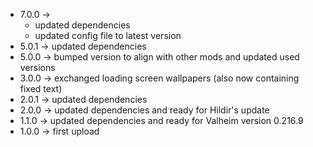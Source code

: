 * 7.0.0 -> 
    * updated dependencies
    * updated config file to latest version
* 5.0.1 -> updated dependencies
* 5.0.0 -> bumped version to align with other mods and updated used versions
* 3.0.0 -> exchanged loading screen wallpapers (also now containing fixed text)
* 2.0.1 -> updated dependencies
* 2.0.0 -> updated dependencies and ready for Hildir's update
* 1.1.0 -> updated dependencies and ready for Valheim version 0.216.9
* 1.0.0 -> first upload
